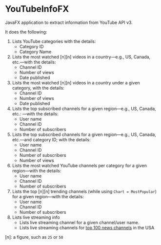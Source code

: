 # YouTubeInfoFX

JavaFX application to extract information from YouTube API v3.

It does the following:

1. Lists YouTube categories with the details: 
   - Category ID
   - Category Name
2. Lists the most watched [n][n] videos in a country—e.g., US, Canada, etc.—with the details:
   - Channel ID
   - Number of views
   - Date published
3. Lists the most watched [n][n] videos in a country under a given category, with the details:
   - Channel ID
   - Number of views
   - Date published
4. Lists the top subscribed channels for a given region—e.g., US, Canada, etc.: —with the details:
   - User name
   - Channel ID
   - Number of subscribers
5. Lists the top subscribed channels for a given region—e.g., US, Canada, etc.—and category ID; with the details:
   - User name
   - Channel ID
   - Number of subscribers
   - Number of views
6. Lists the most watched YouTube channels per category for a given region—with the details:
   - User name
   - Channel ID
   - Number of subscribers
7. Lists the top [n][n] trending channels (while using `Chart = MostPopular`) for a given region—with the details:
   - User name
   - Channel ID
   - Number of subscribers
8. Lists live streaming info
   - Lists live streaming channel for a given channel/user name.
   - Lists live streaming channels for [top 100 news channels](https://hypeauditor.com/top-youtube-news-politics-united-states/) in the USA

[n]: a figure, such as `25` or `50`
